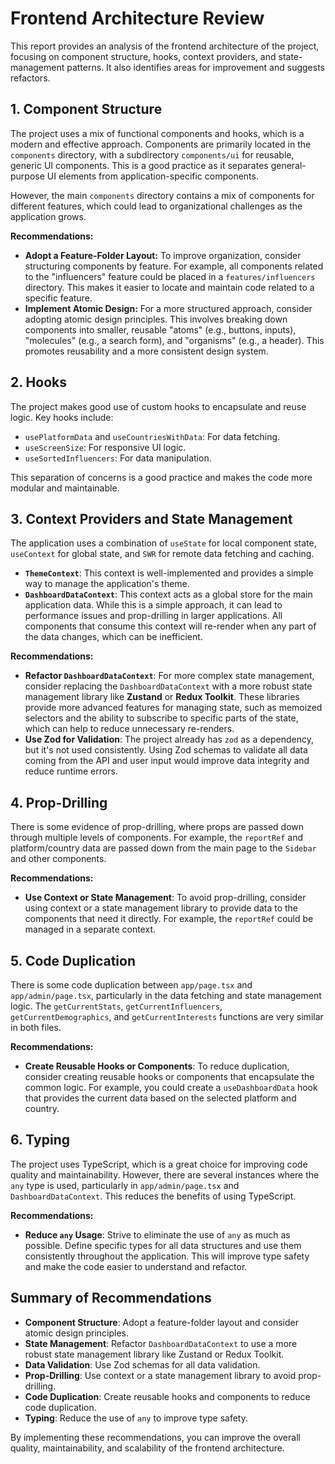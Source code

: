 # Frontend Architecture Review

This report provides an analysis of the frontend architecture of the project, focusing on component structure, hooks, context providers, and state-management patterns. It also identifies areas for improvement and suggests refactors.

## 1. Component Structure

The project uses a mix of functional components and hooks, which is a modern and effective approach. Components are primarily located in the `components` directory, with a subdirectory `components/ui` for reusable, generic UI components. This is a good practice as it separates general-purpose UI elements from application-specific components.

However, the main `components` directory contains a mix of components for different features, which could lead to organizational challenges as the application grows.

**Recommendations:**

*   **Adopt a Feature-Folder Layout:** To improve organization, consider structuring components by feature. For example, all components related to the "influencers" feature could be placed in a `features/influencers` directory. This makes it easier to locate and maintain code related to a specific feature.
*   **Implement Atomic Design:** For a more structured approach, consider adopting atomic design principles. This involves breaking down components into smaller, reusable "atoms" (e.g., buttons, inputs), "molecules" (e.g., a search form), and "organisms" (e.g., a header). This promotes reusability and a more consistent design system.

## 2. Hooks

The project makes good use of custom hooks to encapsulate and reuse logic. Key hooks include:

*   `usePlatformData` and `useCountriesWithData`: For data fetching.
*   `useScreenSize`: For responsive UI logic.
*   `useSortedInfluencers`: For data manipulation.

This separation of concerns is a good practice and makes the code more modular and maintainable.

## 3. Context Providers and State Management

The application uses a combination of `useState` for local component state, `useContext` for global state, and `SWR` for remote data fetching and caching.

*   **`ThemeContext`**: This context is well-implemented and provides a simple way to manage the application's theme.
*   **`DashboardDataContext`**: This context acts as a global store for the main application data. While this is a simple approach, it can lead to performance issues and prop-drilling in larger applications. All components that consume this context will re-render when any part of the data changes, which can be inefficient.

**Recommendations:**

*   **Refactor `DashboardDataContext`**: For more complex state management, consider replacing the `DashboardDataContext` with a more robust state management library like **Zustand** or **Redux Toolkit**. These libraries provide more advanced features for managing state, such as memoized selectors and the ability to subscribe to specific parts of the state, which can help to reduce unnecessary re-renders.
*   **Use Zod for Validation**: The project already has `zod` as a dependency, but it's not used consistently. Using Zod schemas to validate all data coming from the API and user input would improve data integrity and reduce runtime errors.

## 4. Prop-Drilling

There is some evidence of prop-drilling, where props are passed down through multiple levels of components. For example, the `reportRef` and platform/country data are passed down from the main page to the `Sidebar` and other components.

**Recommendations:**

*   **Use Context or State Management**: To avoid prop-drilling, consider using context or a state management library to provide data to the components that need it directly. For example, the `reportRef` could be managed in a separate context.

## 5. Code Duplication

There is some code duplication between `app/page.tsx` and `app/admin/page.tsx`, particularly in the data fetching and state management logic. The `getCurrentStats`, `getCurrentInfluencers`, `getCurrentDemographics`, and `getCurrentInterests` functions are very similar in both files.

**Recommendations:**

*   **Create Reusable Hooks or Components**: To reduce duplication, consider creating reusable hooks or components that encapsulate the common logic. For example, you could create a `useDashboardData` hook that provides the current data based on the selected platform and country.

## 6. Typing

The project uses TypeScript, which is a great choice for improving code quality and maintainability. However, there are several instances where the `any` type is used, particularly in `app/admin/page.tsx` and `DashboardDataContext`. This reduces the benefits of using TypeScript.

**Recommendations:**

*   **Reduce `any` Usage**: Strive to eliminate the use of `any` as much as possible. Define specific types for all data structures and use them consistently throughout the application. This will improve type safety and make the code easier to understand and refactor.

## Summary of Recommendations

*   **Component Structure**: Adopt a feature-folder layout and consider atomic design principles.
*   **State Management**: Refactor `DashboardDataContext` to use a more robust state management library like Zustand or Redux Toolkit.
*   **Data Validation**: Use Zod schemas for all data validation.
*   **Prop-Drilling**: Use context or a state management library to avoid prop-drilling.
*   **Code Duplication**: Create reusable hooks and components to reduce code duplication.
*   **Typing**: Reduce the use of `any` to improve type safety.

By implementing these recommendations, you can improve the overall quality, maintainability, and scalability of the frontend architecture.

